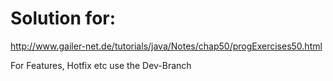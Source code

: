 # Solution for:
http://www.gailer-net.de/tutorials/java/Notes/chap50/progExercises50.html

For Features, Hotfix etc use the Dev-Branch
